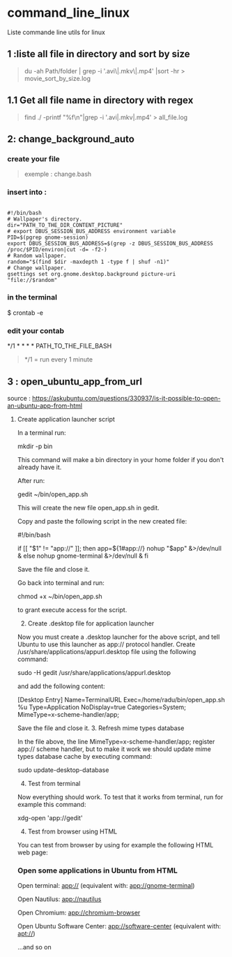 # command_line_linux
Liste commande line utils for linux


## 1 :liste all file in directory and sort by size

>  du -ah Path/folder | grep -i '.avi\\|.mkv\\|.mp4' |sort -hr > movie_sort_by_size.log


## 1.1 Get all file name in directory with regex

> find ./  -printf "%f\n"|grep -i '.avi\|.mkv\|.mp4' > all_file.log

## 2: change_background_auto

### create your file

> exemple : change.bash

### insert into : 

<pre><code>
#!/bin/bash
# Wallpaper's directory.
dir="PATH_TO_THE_DIR_CONTENT_PICTURE"
# export DBUS_SESSION_BUS_ADDRESS environment variable
PID=$(pgrep gnome-session)
export DBUS_SESSION_BUS_ADDRESS=$(grep -z DBUS_SESSION_BUS_ADDRESS /proc/$PID/environ|cut -d= -f2-)
# Random wallpaper.
random="$(find $dir -maxdepth 1 -type f | shuf -n1)"
# Change wallpaper.
gsettings set org.gnome.desktop.background picture-uri "file://$random"
</code></pre>

### in the terminal

$ crontab -e

### edit your contab

*/1 * * * * PATH_TO_THE_FILE_BASH

> */1 = run every 1 minute




## 3 : open_ubuntu_app_from_url

source : https://askubuntu.com/questions/330937/is-it-possible-to-open-an-ubuntu-app-from-html

1. Create application launcher script

    In a terminal run:

    mkdir -p bin

    This command will make a bin directory in your home folder if you don't already have it.

    After run:

    gedit ~/bin/open_app.sh

    This will create the new file open_app.sh in gedit.

    Copy and paste the following script in the new created file:

    #!/bin/bash

    if [[ "$1" != "app://" ]]; then 
        app=${1#app://}
        nohup "$app" &>/dev/null &
    else 
        nohup gnome-terminal &>/dev/null &
    fi

    Save the file and close it.

    Go back into terminal and run:

    chmod +x ~/bin/open_app.sh

    to grant execute access for the script.

    2. Create .desktop file for application launcher

    Now you must create a .desktop launcher for the above script, and tell Ubuntu to use this launcher as app:// protocol handler. Create /usr/share/applications/appurl.desktop file using the following command:

    sudo -H gedit /usr/share/applications/appurl.desktop

    and add the following content:

    [Desktop Entry]
    Name=TerminalURL
    Exec=/home/radu/bin/open_app.sh %u
    Type=Application
    NoDisplay=true
    Categories=System;
    MimeType=x-scheme-handler/app;

    Save the file and close it.
    3. Refresh mime types database

    In the file above, the line MimeType=x-scheme-handler/app; register app:// scheme handler, but to make it work we should update mime types database cache by executing command:

    sudo update-desktop-database 

    4. Test from terminal

    Now everything should work. To test that it works from terminal, run for example this command:

    xdg-open 'app://gedit'

    4. Test from browser using HTML

    You can test from browser by using for example the following HTML web page:

    <!DOCTYPE html PUBLIC "-//W3C//DTD XHTML 1.0 Strict//EN"
        "http://www.w3.org/TR/xhtml1/DTD/xhtml1-strict.dtd">
    <html xmlns="http://www.w3.org/1999/xhtml" xml:lang="en" lang="en">

    <head>
        <title>Open some applications</title>
        <meta http-equiv="content-type" content="text/html;charset=utf-8" />
    </head>

    <body>
            <h3>Open some applications in Ubuntu from HTML</h3>
            <p>Open terminal: <a title="Open" href="app://">app://</a>
            (equivalent with: <a title="Open" href="app://gnome-terminal">app://gnome-terminal</a>)</p>
            <p>Open Nautilus: <a title="Open" href="app://nautilus">app://nautilus</a></p>
            <p>Open Chromium: <a title="Open" href="app://chromium-browser">app://chromium-browser</a></p>
            <p>Open Ubuntu Software Center: <a title="Open" href="app://software-center">app://software-center</a>
            (equivalent with: <a title="Open" href="apt://">apt://</a>)</p>
            <p>...and so on</p>
    </body>

    </html>
